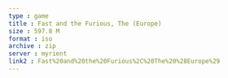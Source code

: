 ```yaml
---
type : game
title : Fast and the Furious, The (Europe)
size : 597.8 M
format : iso
archive : zip
server : myrient
link2 : Fast%20and%20the%20Furious%2C%20The%20%28Europe%29
---
```

